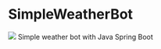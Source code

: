 # SimpleWeatherBot
![](https://i.imgur.com/6MZ8e8S.png)
Simple weather bot with Java Spring Boot






